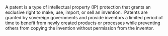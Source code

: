 A patent is a type of intellectual property (IP) protection that grants an exclusive right to make, use, import, or sell an invention.  Patents are granted by sovereign governments and provide inventors a limited period of time to benefit from newly created products or processes while preventing others from copying the invention without permission from the inventor.
